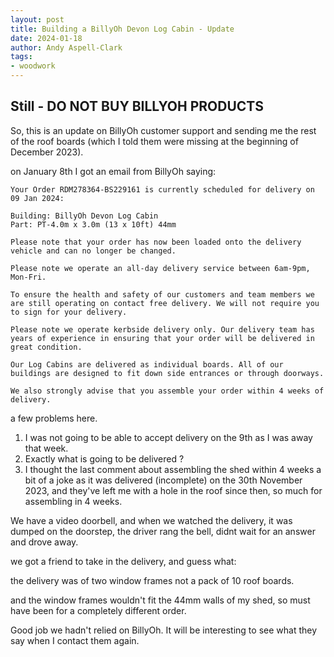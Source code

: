 ```yaml
---
layout: post
title: Building a BillyOh Devon Log Cabin - Update
date: 2024-01-18
author: Andy Aspell-Clark
tags:
- woodwork
---
```


## **<tldr>Still - DO NOT BUY BILLYOH PRODUCTS</tldr>**

So, this is an update on BillyOh customer support and sending me the rest of the roof boards (which I told them were missing at the beginning of December 2023).

on January 8th I got an email from BillyOh saying:

```
Your Order RDM278364-BS229161 is currently scheduled for delivery on 09 Jan 2024:

Building: BillyOh Devon Log Cabin
Part: PT-4.0m x 3.0m (13 x 10ft) 44mm

Please note that your order has now been loaded onto the delivery vehicle and can no longer be changed.

Please note we operate an all-day delivery service between 6am-9pm, Mon-Fri.

To ensure the health and safety of our customers and team members we are still operating on contact free delivery. We will not require you to sign for your delivery.

Please note we operate kerbside delivery only. Our delivery team has years of experience in ensuring that your order will be delivered in great condition.

Our Log Cabins are delivered as individual boards. All of our buildings are designed to fit down side entrances or through doorways.

We also strongly advise that you assemble your order within 4 weeks of delivery. 
```

a few problems here.
1. I was not going to be able to accept delivery on the 9th as I was away that week.
2. Exactly what is going to be delivered ?
3. I thought the last comment about assembling the shed within 4 weeks a bit of a joke as it was delivered (incomplete) on the 30th November 2023, and they've left me with a hole in the roof since then, so much for assembling in 4 weeks.

We have a video doorbell, and when we watched the delivery, it was dumped on the doorstep, the driver rang the bell, didnt wait for an answer and drove away.

we got a friend to take in the delivery, and guess what:

the delivery was of two window frames not a pack of 10 roof boards.

and the window frames wouldn't fit the 44mm walls of my shed, so must have been for a completely different order.

Good job we hadn't relied on BillyOh. It will be interesting to see what they say when I contact them again.


